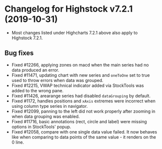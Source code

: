 # Changelog for Highstock v7.2.1 (2019-10-31)

- Most changes listed under Highcharts 7.2.1 above also apply to Highstock 7.2.1.

## Bug fixes
- Fixed #12266, applying zones on macd when the main series had no data produced an error.
- Fixed #11471, updating chart with new series and `oneToOne` set to true used to throw errors when data was grouped.
- Fixed #12215, VWAP technical indicator added via StockTools was added to the wrong pane.
- Fixed #11426, arearange series had disabled `dataGrouping` by default.
- Fixed #1172, handles positions and `xAxis` extremes were incorrect when using column type series in navigator.
- Fixed #12099, panning to the left did not work properly after zooming in when data grouping was enabled.
- Fixed #11716, basic annotations (rect, circle and label) were missing options in StockTools' popup.
- Fixed #12058, compare with one single data value failed. It now behaves like when comparing to data points of the same value - it renders on the 0 line.

